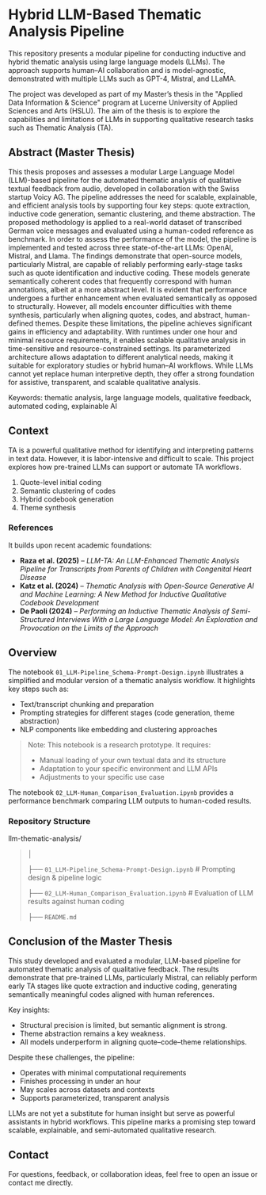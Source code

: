 # Hybrid LLM-Based Thematic Analysis Pipeline

This repository presents a modular pipeline for conducting inductive and hybrid thematic analysis using large language models (LLMs). The approach supports human–AI collaboration and is model-agnostic, demonstrated with multiple LLMs such as GPT-4, Mistral, and LLaMA.

The project was developed as part of my Master’s thesis in the "Applied Data Information & Science" program at Lucerne University of Applied Sciences and Arts (HSLU). The aim of the thesis is to explore the capabilities and limitations of LLMs in supporting qualitative research tasks such as Thematic Analysis (TA).


## Abstract (Master Thesis)
This thesis proposes and assesses a modular Large Language Model (LLM)-based pipeline for the automated thematic analysis of qualitative textual feedback from audio, developed in collaboration with the Swiss startup Voicy AG. The pipeline addresses the need for scalable, explainable, and efficient analysis tools by supporting four key steps: quote extraction, inductive code generation, semantic clustering, and theme abstraction. The proposed methodology is applied to a real-world dataset of transcribed German voice messages and evaluated using a human-coded reference as benchmark.
In order to assess the performance of the model, the pipeline is implemented and tested across three state-of-the-art LLMs: OpenAI, Mistral, and Llama. The findings demonstrate that open-source models, particularly Mistral, are capable of reliably performing early-stage tasks such as quote identification and inductive coding. These models generate semantically coherent codes that frequently correspond with human annotations, albeit at a more abstract level. It is evident that performance undergoes a further enhancement when evaluated semantically as opposed to structurally. However, all models encounter difficulties with theme synthesis, particularly when aligning quotes, codes, and abstract, human-defined themes.
Despite these limitations, the pipeline achieves significant gains in efficiency and adaptability. With runtimes under one hour and minimal resource requirements, it enables scalable qualitative analysis in time-sensitive and resource-constrained settings. Its parameterized architecture allows adaptation to different analytical needs, making it suitable for exploratory studies or hybrid human–AI workflows. While LLMs cannot yet replace human interpretive depth, they offer a strong foundation for assistive, transparent, and scalable qualitative analysis.

Keywords: thematic analysis, large language models, qualitative feedback, automated coding, explainable AI

## Context

TA is a powerful qualitative method for identifying and interpreting patterns in text data. However, it is labor-intensive and difficult to scale. This project explores how pre-trained LLMs can support or automate TA workflows.

1. Quote-level initial coding
2. Semantic clustering of codes
3. Hybrid codebook generation
4. Theme synthesis

### References 

It builds upon recent academic foundations:

- **Raza et al. (2025)** – *LLM-TA: An LLM-Enhanced Thematic Analysis Pipeline for Transcripts from Parents of Children with Congenital Heart Disease*
- **Katz et al. (2024)** – *Thematic Analysis with Open-Source Generative AI and Machine Learning: A New Method for Inductive Qualitative Codebook Development*
- **De Paoli (2024)** – *Performing an Inductive Thematic Analysis of Semi-Structured Interviews With a Large Language Model: An Exploration and Provocation on the Limits of the Approach*

## Overview

The notebook `01_LLM-Pipeline_Schema-Prompt-Design.ipynb` illustrates a simplified and modular version of a thematic analysis workflow. It highlights key steps such as:

- Text/transcript chunking and preparation
- Prompting strategies for different stages (code generation, theme abstraction)
- NLP components like embedding and clustering approaches

> Note: This notebook is a research prototype. It requires:
> - Manual loading of your own textual data and its structure
> - Adaptation to your specific environment and LLM APIs
> - Adjustments to your specific use case

The notebook `02_LLM-Human_Comparison_Evaluation.ipynb` provides a performance benchmark comparing LLM outputs to human-coded results.

### Repository Structure

llm-thematic-analysis/

> │
> 
> ├── `01_LLM-Pipeline_Schema-Prompt-Design.ipynb`   # Prompting design & pipeline logic
> 
> ├── `02_LLM-Human_Comparison_Evaluation.ipynb`       # Evaluation of LLM results against human coding
> 
> ├── `README.md`


## Conclusion of the Master Thesis
This study developed and evaluated a modular, LLM-based pipeline for automated thematic analysis of qualitative feedback. The results demonstrate that pre-trained LLMs, particularly Mistral, can reliably perform early TA stages like quote extraction and inductive coding, generating semantically meaningful codes aligned with human references.

Key insights:
- Structural precision is limited, but semantic alignment is strong.
- Theme abstraction remains a key weakness.
- All models underperform in aligning quote–code–theme relationships.

Despite these challenges, the pipeline:
- Operates with minimal computational requirements
- Finishes processing in under an hour
- May scales across datasets and contexts
- Supports parameterized, transparent analysis

LLMs are not yet a substitute for human insight but serve as powerful assistants in hybrid workflows. This pipeline marks a promising step toward scalable, explainable, and semi-automated qualitative research.


## Contact

For questions, feedback, or collaboration ideas, feel free to open an issue or contact me directly.

